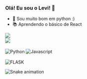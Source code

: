 ### Olá! Eu sou o Levi! 👋

- 🥇 Sou muito bom em python :)
- 📚 Aprendendo o básico de React

<a href="https://github.com/anuraghazra/github-readme-stats">
  <img align="center" src="https://github-readme-stats.vercel.app/api?username=spyvanilla&show_icons=true&theme=radical&count_private=true"/></br>
  <img align="center" src="https://github-readme-stats.vercel.app/api/top-langs/?username=spyvanilla&show_icons=true&theme=radical&count_private=true"/>
</a>

<div style="display: inline_block"><br>
  <img align="center" alt="Python" src="https://img.shields.io/badge/Python-14354C?style=for-the-badge&logo=python&logoColor=white">
  <img align="center" alt="Javascript" src="https://img.shields.io/badge/JavaScript-323330?style=for-the-badge&logo=javascript&logoColor=F7DF1E">
</div>
<div style="display: inline_block"><br>
  <img align="center" alt="FLASK" src="https://img.shields.io/badge/Flask-000000?style=for-the-badge&logo=flask&logoColor=white">
</div>

![Snake animation](https://github.com/spyvanilla/spyvanilla/blob/output/github-contribution-grid-snake.svg)
